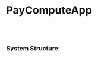 # PayComputeApp
</br></br>
<h3>System Structure:</h3>
<img src="https://user-images.githubusercontent.com/44200835/67096204-57995100-f203-11e9-821d-267d17439f96.png>

</br></br></br>
<h3>How to run this application</h3>
![start file](https://user-images.githubusercontent.com/44200835/67097316-94fede00-f205-11e9-803b-1ef61e02a19c.png)

</br></br></br>
<h3>Application View:</h3>
<h5>Create New Employee</h5>
![page](https://user-images.githubusercontent.com/44200835/67097013-00947b80-f205-11e9-929b-1b1555ab1c7e.png)
<h5>View Employee Details:</h5>
![page2](https://user-images.githubusercontent.com/44200835/67097016-025e3f00-f205-11e9-80fe-a0c31ab7eb64.png)
